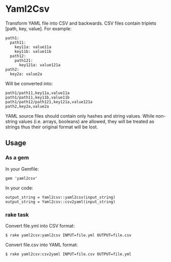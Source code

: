 # Yaml2Csv

Transform YAML file into CSV and backwards. CSV files contain
triplets [path, key, value]. For example:

```yaml:
path1:
  path11:
    key11a: value11a
    key11b: value11b
  path12:
    path121:
      key121a: value121a
path2:
  key2a: value2a
```
Will be converted into:

```csv:
path1/path11,key11a,value11a
path1/path11,key11b,value11b
path1/path12/path121,key121a,value121a
path2,key2a,value2a
```

YAML source files should contain only hashes and string values. While non-string 
values (i.e. arrays, booleans) are allowed, they will be treated as strings 
thus their original format will be lost.

## Usage 

### As a gem

In your Gemfile:

```ruby:
gem 'yaml2csv'
```

In your code:

```ruby:
output_string = Yaml2csv::yaml2csv(input_string)
output_string = Yaml2csv::csv2yaml(input_string)
```

### rake task

Convert file.yml into CSV format:

```shell:
$ rake yaml2csv:yaml2csv INPUT=file.yml OUTPUT=file.csv
```

Convert file.csv into YAML format:

```shell:
$ rake yaml2csv:csv2yaml INPUT=file.csv OUTPUT=file.yml
```